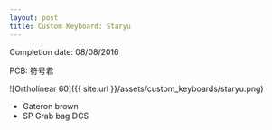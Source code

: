 ```yaml
---
layout: post
title: Custom Keyboard: Staryu
---
```


Completion date: 08/08/2016

PCB: 符号君

![Ortholinear 60]({{ site.url }}/assets/custom_keyboards/staryu.png)

* Gateron brown
* SP Grab bag DCS
